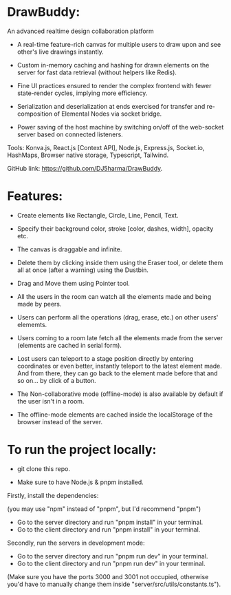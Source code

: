 # DrawBuddy:

An advanced realtime design collaboration platform

- A real-time feature-rich canvas for multiple users to draw upon and see other's live drawings instantly.

- Custom in-memory caching and hashing for drawn elements on the server for fast data retrieval (without helpers like Redis).

- Fine Ul practices ensured to render the complex frontend with fewer state-render cycles, implying more efficiency.

- Serialization and deserialization at ends exercised for transfer and re-composition of Elemental Nodes via socket bridge.

- Power saving of the host machine by switching on/off of the web-socket server based on connected listeners.

Tools: Konva.js, React.js [Context API], Node.js, Express.js, Socket.io, HashMaps, Browser native storage, Typescript, Tailwind.

GitHub link: https://github.com/DJ5harma/DrawBuddy.

# Features:

- Create elements like Rectangle, Circle, Line, Pencil, Text.

- Specify their background color, stroke [color, dashes, width], opacity etc.

- The canvas is draggable and infinite.

- Delete them by clicking inside them using the Eraser tool, or delete them all at once (after a warning) using the Dustbin.

- Drag and Move them using Pointer tool.

- All the users in the room can watch all the elements made and being made by peers.

- Users can perform all the operations (drag, erase, etc.) on other users' elememts.

- Users coming to a room late fetch all the elements made from the server (elements are cached in serial form).

- Lost users can teleport to a stage position directly by entering coordinates or even better, instantly teleport to the latest element made. And from there, they can go back to the element made before that and so on... by click of a button.

- The Non-collaborative mode (offline-mode) is also available by default if the user isn't in a room.

- The offline-mode elements are cached inside the localStorage of the browser instead of the server.

# To run the project locally:

- git clone this repo.

- Make sure to have Node.js & pnpm installed.

Firstly, install the dependencies:

(you may use "npm" instead of "pnpm", but I'd recommend "pnpm")

- Go to the server directory and run "pnpm install" in your terminal.
- Go to the client directory and run "pnpm install" in your terminal.

Secondly, run the servers in development mode:

- Go to the server directory and run "pnpm run dev" in your terminal.
- Go to the client directory and run "pnpm run dev" in your terminal.

(Make sure you have the ports 3000 and 3001 not occupied, otherwise you'd have to manually change them inside "server/src/utils/constants.ts").
